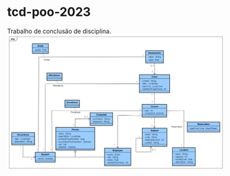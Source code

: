 # tcd-poo-2023
Trabalho de conclusão de disciplina.
![class_diagram](https://github.com/adfcf/tcd-poo/blob/main/diagram.jpeg)
